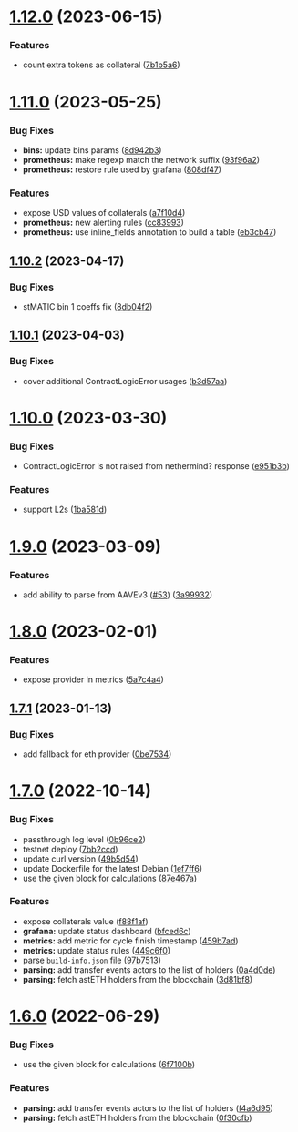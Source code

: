 # [1.12.0](https://github.com/lidofinance/aave-collaterals-bot/compare/1.11.0...1.12.0) (2023-06-15)


### Features

* count extra tokens as collateral ([7b1b5a6](https://github.com/lidofinance/aave-collaterals-bot/commit/7b1b5a658d070d831c4c7326bfa4a7904558e589))



# [1.11.0](https://github.com/lidofinance/aave-collaterals-bot/compare/1.10.2...1.11.0) (2023-05-25)


### Bug Fixes

* **bins:** update bins params ([8d942b3](https://github.com/lidofinance/aave-collaterals-bot/commit/8d942b3087573f75811e4b1db555ae9841776b6a))
* **prometheus:** make regexp match the network suffix ([93f96a2](https://github.com/lidofinance/aave-collaterals-bot/commit/93f96a297cca440c58cd846329199c91fd2eaac6))
* **prometheus:** restore rule used by grafana ([808df47](https://github.com/lidofinance/aave-collaterals-bot/commit/808df473aa0d2a0836d8de3d4683f7e181ac1683))


### Features

* expose USD values of collaterals ([a7f10d4](https://github.com/lidofinance/aave-collaterals-bot/commit/a7f10d4114394a134fb0a433e4dc3c5503e640db))
* **prometheus:** new alerting rules ([cc83993](https://github.com/lidofinance/aave-collaterals-bot/commit/cc83993740796c1570ab02c22cd70b30d4ad57bc))
* **prometheus:** use inline_fields annotation to build a table ([eb3cb47](https://github.com/lidofinance/aave-collaterals-bot/commit/eb3cb477ecfdd9b8ad44af19da6ec017f498957f))



## [1.10.2](https://github.com/lidofinance/aave-collaterals-bot/compare/1.10.1...1.10.2) (2023-04-17)


### Bug Fixes

* stMATIC bin 1 coeffs fix ([8db04f2](https://github.com/lidofinance/aave-collaterals-bot/commit/8db04f21dd7e7cbd15275c6c262784c745ac4e69))



## [1.10.1](https://github.com/lidofinance/aave-collaterals-bot/compare/1.10.0...1.10.1) (2023-04-03)


### Bug Fixes

* cover additional ContractLogicError usages ([b3d57aa](https://github.com/lidofinance/aave-collaterals-bot/commit/b3d57aa57183ed3bda572117844e77f0b5569991))



# [1.10.0](https://github.com/lidofinance/aave-collaterals-bot/compare/1.9.0...1.10.0) (2023-03-30)


### Bug Fixes

* ContractLogicError is not raised from nethermind? response ([e951b3b](https://github.com/lidofinance/aave-collaterals-bot/commit/e951b3b5e4ea2968adc067e9f0378adc25e3c924))


### Features

* support L2s ([1ba581d](https://github.com/lidofinance/aave-collaterals-bot/commit/1ba581db49263fe5acb977163431575a7df1e3e8))



# [1.9.0](https://github.com/lidofinance/aave-collaterals-bot/compare/1.8.0...1.9.0) (2023-03-09)


### Features

* add ability to parse from AAVEv3 ([#53](https://github.com/lidofinance/aave-collaterals-bot/issues/53)) ([3a99932](https://github.com/lidofinance/aave-collaterals-bot/commit/3a9993298c264950e8df60773e65b854bd601a00))



# [1.8.0](https://github.com/lidofinance/aave-collaterals-bot/compare/1.7.1...1.8.0) (2023-02-01)


### Features

* expose provider in metrics ([5a7c4a4](https://github.com/lidofinance/aave-collaterals-bot/commit/5a7c4a4dc44bf7a4599b877aadc21cabe7e9873d))



## [1.7.1](https://github.com/lidofinance/aave-collaterals-bot/compare/1.7.0...1.7.1) (2023-01-13)


### Bug Fixes

* add fallback for eth provider ([0be7534](https://github.com/lidofinance/aave-collaterals-bot/commit/0be7534ad32d4f70cd8b86c3628b1256219714b1))



# [1.7.0](https://github.com/lidofinance/aave-collaterals-bot/compare/1.6.0...1.7.0) (2022-10-14)


### Bug Fixes

* passthrough log level ([0b96ce2](https://github.com/lidofinance/aave-collaterals-bot/commit/0b96ce2adfc26a8feaaf41ee24dd334578014547))
* testnet deploy ([7bb2ccd](https://github.com/lidofinance/aave-collaterals-bot/commit/7bb2ccdd716067560d0872959b019839263b499d))
* update curl version ([49b5d54](https://github.com/lidofinance/aave-collaterals-bot/commit/49b5d54efc9eb320382906a3589ce1004904da0d))
* update Dockerfile for the latest Debian ([1ef7ff6](https://github.com/lidofinance/aave-collaterals-bot/commit/1ef7ff6dc32fb59f1a439b918db80cd3910e6bf5))
* use the given block for calculations ([87e467a](https://github.com/lidofinance/aave-collaterals-bot/commit/87e467a36191598c3c0ca19fcf5a73338f441556))


### Features

* expose collaterals value ([f88f1af](https://github.com/lidofinance/aave-collaterals-bot/commit/f88f1af97ab0296db01e847e79985cee10d702a6))
* **grafana:** update status dashboard ([bfced6c](https://github.com/lidofinance/aave-collaterals-bot/commit/bfced6c4a2e5a964393406905d527fc8773a9efc))
* **metrics:** add metric for cycle finish timestamp ([459b7ad](https://github.com/lidofinance/aave-collaterals-bot/commit/459b7adc379dd48b6ece778d97156d99db4eeae0))
* **metrics:** update status rules ([449c6f0](https://github.com/lidofinance/aave-collaterals-bot/commit/449c6f08358c416f6f0e98eb3419cd226791c237))
* parse `build-info.json` file ([97b7513](https://github.com/lidofinance/aave-collaterals-bot/commit/97b75132f04badaee18e9a0eab109da69c057185))
* **parsing:** add transfer events actors to the list of holders ([0a4d0de](https://github.com/lidofinance/aave-collaterals-bot/commit/0a4d0dec785b5573b3053e85761a22401e5c6e47))
* **parsing:** fetch astETH holders from the blockchain ([3d81bf8](https://github.com/lidofinance/aave-collaterals-bot/commit/3d81bf87f561b6ff8637afe0610526953d2b274b))



# [1.6.0](https://github.com/lidofinance/aave-collaterals-bot/compare/1.5.0...1.6.0) (2022-06-29)


### Bug Fixes

* use the given block for calculations ([6f7100b](https://github.com/lidofinance/aave-collaterals-bot/commit/6f7100b2d9e225a7c77af41b70997d4339638bcf))


### Features

* **parsing:** add transfer events actors to the list of holders ([f4a6d95](https://github.com/lidofinance/aave-collaterals-bot/commit/f4a6d95001939452071ca727cb2b0974f8350060))
* **parsing:** fetch astETH holders from the blockchain ([0f30cfb](https://github.com/lidofinance/aave-collaterals-bot/commit/0f30cfb2de02e90eb5d435a655f72708e8674e62))



